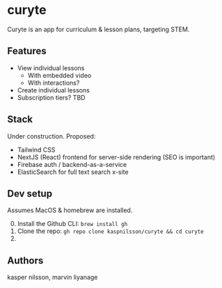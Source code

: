 # curyte

Curyte is an app for curriculum & lesson plans, targeting STEM.

## Features

- View individual lessons
  - With embedded video
  - With interactions?
- Create individual lessons
- Subscription tiers? TBD

## Stack

Under construction. Proposed:

- Tailwind CSS
- NextJS (React) frontend for server-side rendering (SEO is important)
- Firebase auth / backend-as-a-service
- ElasticSearch for full text search x-site

## Dev setup

Assumes MacOS & homebrew are installed.

0. Install the Github CLI: `brew install gh`
1. Clone the repo: `gh repo clone kaspnilsson/curyte && cd curyte`
2.

## Authors

kasper nilsson, marvin liyanage
